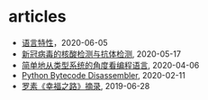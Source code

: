 # articles

- [语言特性](2020/20200605-语言特性.md)，2020-06-05
- [新冠病毒的核酸检测与抗体检测](2020/20200517-新冠病毒的核酸检测与抗体检测.md), 2020-05-17
- [简单地从类型系统的角度看编程语言](2020/20200406-简单地从类型系统的角度看编程语言.md), 2020-04-06
- [Python Bytecode Disassembler](2020/20200211-PythonBytecodeDisassembler.md), 2020-02-11
- [罗素《幸福之路》摘录](2019/20190628-罗素《幸福之路》摘录.md), 2019-06-28